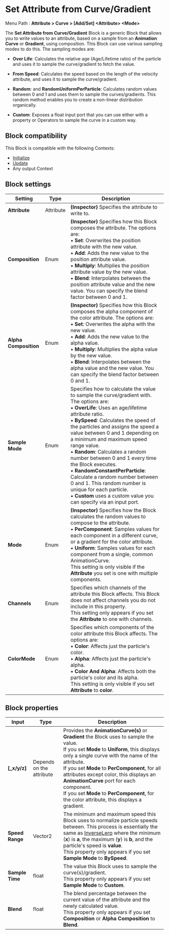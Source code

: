 # Set Attribute from Curve/Gradient

Menu Path : **Attribute > Curve > [Add/Set] \<Attribute> \<Mode>**

The **Set Attribute from Curve/Gradient** Block is a generic Block that allows you to write values to an attribute, based on a sample from an **Animation Curve** or **Gradient**, using composition. This Block can use various sampling modes to do this. The sampling modes are:

- **Over Life**: Calculates the relative age (Age/Lifetime ratio) of the particle and uses it to sample the curve/gradient to fetch the value.

- **From Speed**: Calculates the speed based on the length of the velocity attribute, and uses it to sample the curve/gradient.
- **Random**: and **RandomUniformPerParticle**: Calculates random values between 0 and 1 and uses them to sample the curves/gradients. This random method enables you to create a non-linear distribution organically.
- **Custom**: Exposes a float input port that you can use either with a property or Operators to sample the curve in a custom way.

## Block compatibility

This Block is compatible with the following Contexts:

- [Initialize](Context-Initialize.md)
- [Update](Context-Update.md)
- Any output Context

## Block settings

| **Setting**           | **Type**  | **Description**                                              |
| --------------------- | --------- | ------------------------------------------------------------ |
| **Attribute**         | Attribute | **(Inspector)** Specifies the attribute to write to.         |
| **Composition**       | Enum      | **(Inspector)** Specifies how this Block composes the attribute. The options are:<br/>&#8226; **Set**: Overwrites the position attribute with the new value.<br/>&#8226; **Add**: Adds the new value to the position attribute value.<br/>&#8226; **Multiply**: Multiplies the position attribute value by the new value.<br/>&#8226; **Blend**: Interpolates between the position attribute value and the new value. You can specify the blend factor between 0 and 1. |
| **Alpha Composition** | Enum      | **(Inspector)** Specifies how this Block composes the alpha component of the color attribute. The options are:<br/>&#8226; **Set**: Overwrites the alpha with the new value.<br/>&#8226; **Add**: Adds the new value to the alpha value.<br/>&#8226; **Multiply**: Multiplies the alpha value by the new value.<br/>&#8226; **Blend**: Interpolates between the alpha value and the new value. You can specify the blend factor between 0 and 1. |
| **Sample Mode**       | Enum      | Specifies how to calculate the value to sample the curve/gradient with. The options are:<br/>&#8226; **OverLife**: Uses an age/lifetime attribute ratio. <br/>&#8226; **BySpeed**: Calculates the speed of the particles and assigns the speed a value between 0 and 1 depending on a minimum and maximum speed range value.  <br/>&#8226;  **Random**: Calculates a random number between 0 and 1 every time the Block executes. <br/>&#8226;  **RandomConstantPerParticle**: Calculate a random number between 0 and 1. This random number is unique for each particle. <br/>&#8226;  **Custom** uses a custom value you can specify via an input port. |
| **Mode**              | Enum      | **(Inspector)** Specifies how the Block calculates the random values to compose to the attribute.<br/>&#8226; **PerComponent**: Samples values for each component in a different curve, or a gradient for the color attribute.<br/>&#8226; **Uniform**: Samples values for each component from a single, common AnimationCurve.<br/>This setting is only visible if the **Attribute** you set is one with multiple components. |
| **Channels**          | Enum      | Specifies which channels of the attribute this Block affects. This Block does not affect channels you do not include in this property.<br/>This setting only appears if you set the **Attribute** to one with channels. |
| **ColorMode**         | Enum      | Specifies which components of the color attribute this Block affects. The options are:<br/>&#8226; **Color**: Affects just the particle's color.<br/>&#8226; **Alpha**: Affects just the particle's alpha.<br/>&#8226; **Color And Alpha**: Affects both the particle's color and its alpha.<br/>This setting is only visible if you set **Attribute** to **color**. |

##  Block properties

| **Input**               | **Type**                 | **Description**                                              |
| ----------------------- | ------------------------ | ------------------------------------------------------------ |
| **<Attribute>[_x/y/z]** | Depends on the attribute | Provides the **AnimationCurve(s)** or **Gradient** the Block uses to sample the value.<br/> If you set **Mode** to **Uniform**, this displays only a single curve with the name of the attribute.<br/> If you set **Mode** to **PerComponent**, for all attributes except color, this displays an **AnimationCurve** port for each component.<br/> If you set **Mode** to **PerComponent**, for the color attribute, this displays a gradient. |
| **Speed Range**         | Vector2                  | The minimum and maximum speed this Block uses to normalize particle speeds between. This process is essentially the same as [InverseLerp](https://docs.unity3d.com/ScriptReference/Mathf.InverseLerp.html) where the minimum (**x**) is **a**, the maximum (**y**) is **b**, and the particle's speed is **value**.<br/> This property only appears if you set **Sample Mode** to **BySpeed**. |
| **Sample Time**         | float                    | The value this Block uses to sample the curve(s)/gradient.<br/>This property only appears if you set **Sample Mode** to **Custom**. |
| **Blend**               | float                    | The blend percentage between the current value of the attribute and the newly calculated value.<br/>This property only appears if you set **Composition** or **Alpha Composition** to **Blend**. |
